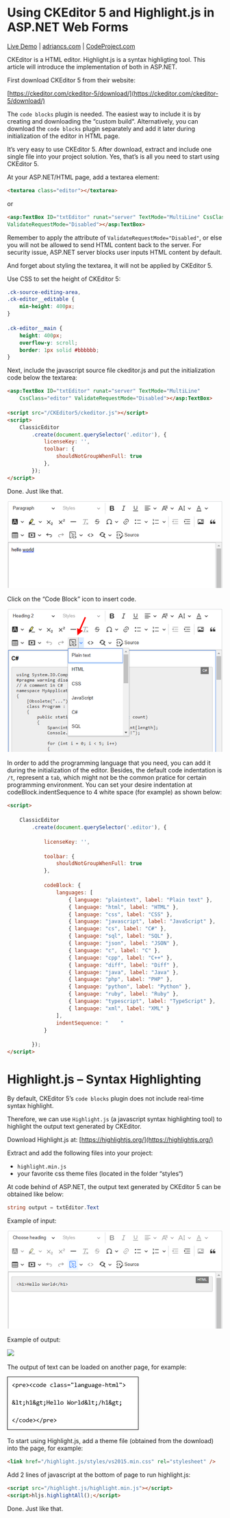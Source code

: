 # Using CKEditor 5 and Highlight.js in ASP.NET Web Forms

[Live Demo](https://ckeditor5.adriancs.com/) | [adriancs.com](https://adriancs.com/aspnet-webforms/884/using-ckeditor-5-with-code-block-highlight-js-output-in-asp-net/) | [CodeProject.com](https://www.codeproject.com/Articles/5351960/Using-CKEditor-5-with-Code-Block-Highlight-js)

CKEditor is a HTML editor. Highlight.js is a syntax highligting tool. This article will introduce the implementation of both in ASP.NET.

First download CKEditor 5 from their website:

[https://ckeditor.com/ckeditor-5/download/](https://ckeditor.com/ckeditor-5/download/)

The `code blocks` plugin is needed. The easiest way to include it is by creating and downloading the “custom build“. Alternatively, you can download the `code blocks` plugin separately and add it later during initialization of the editor in HTML page.

It’s very easy to use CKEditor 5. After download, extract and include one single file into your project solution. Yes, that’s is all you need to start using CKEditor 5.

At your ASP.NET/HTML page, add a textarea element:

```html
<textarea class="editor"></textarea>
```
or
```html
<asp:TextBox ID="txtEditor" runat="server" TextMode="MultiLine" CssClass="editor"
ValidateRequestMode="Disabled"></asp:TextBox>
```
Remember to apply the attribute of `ValidateRequestMode="Disabled"`, or else you will not be allowed to send HTML content back to the server. For security issue, ASP.NET server blocks user inputs HTML content by default.

And forget about styling the textarea, it will not be applied by CKEditor 5.

Use CSS to set the height of CKEditor 5:
```css
.ck-source-editing-area,
.ck-editor__editable {
    min-height: 400px;
}

.ck-editor__main {
    height: 400px;
    overflow-y: scroll;
    border: 1px solid #bbbbbb;
}
```
Next, include the javascript source file ckeditor.js and put the initialization code below the textarea:
```html
<asp:TextBox ID="txtEditor" runat="server" TextMode="MultiLine"
    CssClass="editor" ValidateRequestMode="Disabled"></asp:TextBox>

<script src="/CKEditor5/ckeditor.js"></script>
<script>
    ClassicEditor
        .create(document.querySelector('.editor'), {
            licenseKey: '',
            toolbar: {
                shouldNotGroupWhenFull: true
            },
        });
</script>
```
Done. Just like that.

![](https://raw.githubusercontent.com/adriancs2/ckeditor5.highlightjs.aspnet/main/wiki/ckeditor_aspnet_1.png)

Click on the “Code Block” icon to insert code.

![](https://raw.githubusercontent.com/adriancs2/ckeditor5.highlightjs.aspnet/main/wiki/ckeditor_aspnet_2.png)

In order to add the programming language that you need, you can add it during the initialization of the editor. Besides, the default code indentation is `/t`, represent a `tab`, which might not be the common pratice for certain programming environment. You can set your desire indentation at codeBlock.indentSequence to 4 white space (for example) as shown below:

```html
<script>

    ClassicEditor
        .create(document.querySelector('.editor'), {

            licenseKey: '',

            toolbar: {
                shouldNotGroupWhenFull: true
            },

            codeBlock: {
                languages: [
                    { language: "plaintext", label: "Plain text" },
                    { language: "html", label: "HTML" },
                    { language: "css", label: "CSS" },
                    { language: "javascript", label: "JavaScript" },
                    { language: "cs", label: "C#" },
                    { language: "sql", label: "SQL" },
                    { language: "json", label: "JSON" },
                    { language: "c", label: "C" },
                    { language: "cpp", label: "C++" },
                    { language: "diff", label: "Diff" },
                    { language: "java", label: "Java" },
                    { language: "php", label: "PHP" },
                    { language: "python", label: "Python" },
                    { language: "ruby", label: "Ruby" },
                    { language: "typescript", label: "TypeScript" },
                    { language: "xml", label: "XML" }
                ],
                indentSequence: "    "
            }

        });
</script>
```

# Highlight.js – Syntax Highlighting

By default, CKEditor 5’s `code blocks` plugin does not include real-time syntax highlight.

Therefore, we can use `Highlight.js` (a javascript syntax highlighting tool) to highlight the output text generated by CKEditor.

Download Highlight.js at: [https://highlightjs.org/](https://highlightjs.org/)

Extract and add the following files into your project:

- `highlight.min.js`
- your favorite css theme files (located in the folder “styles“)

At code behind of ASP.NET, the output text generated by CKEditor 5 can be obtained like below:

```cs
string output = txtEditor.Text
```

Example of input:

![](https://raw.githubusercontent.com/adriancs2/ckeditor5.highlightjs.aspnet/main/wiki/ckeditor_aspnet_3.png)

Example of output:

![](https://raw.githubusercontent.com/adriancs2/ckeditor5.highlightjs.aspnet/main/wiki/ckeditor_aspnet_4.png)

The output of text can be loaded on another page, for example:

![](https://raw.githubusercontent.com/adriancs2/ckeditor5.highlightjs.aspnet/main/wiki/ckeditor_aspnet_5.png)

To start using Highlight.js, add a theme file (obtained from the download) into the page, for example:

```html
<link href="/highlight.js/styles/vs2015.min.css" rel="stylesheet" />
```

Add 2 lines of javascript at the bottom of page to run highlight.js:

```html
<script src="/highlight.js/highlight.min.js"></script>
<script>hljs.highlightAll();</script>
```

Done. Just like that.

